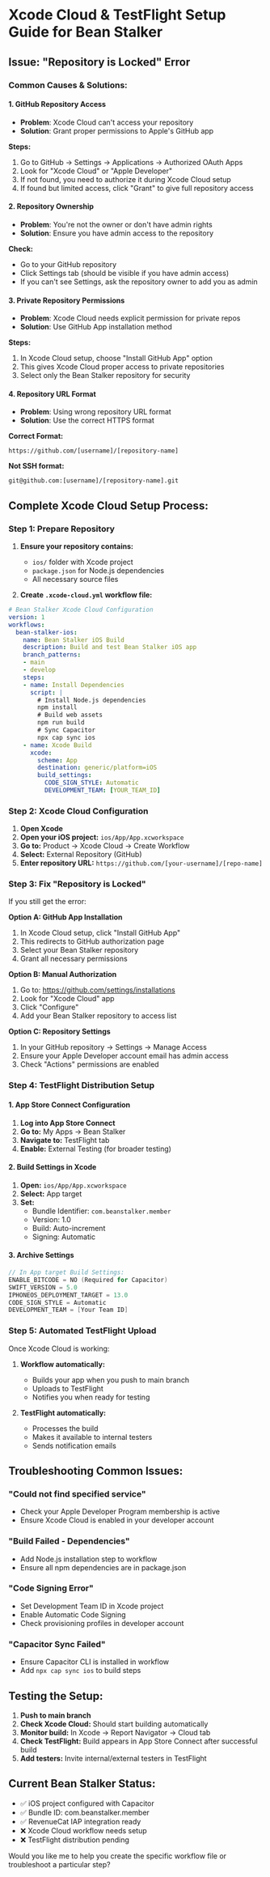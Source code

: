 # Xcode Cloud & TestFlight Setup Guide for Bean Stalker

## Issue: "Repository is Locked" Error

### Common Causes & Solutions:

#### 1. GitHub Repository Access
- **Problem**: Xcode Cloud can't access your repository
- **Solution**: Grant proper permissions to Apple's GitHub app

**Steps:**
1. Go to GitHub → Settings → Applications → Authorized OAuth Apps
2. Look for "Xcode Cloud" or "Apple Developer"
3. If not found, you need to authorize it during Xcode Cloud setup
4. If found but limited access, click "Grant" to give full repository access

#### 2. Repository Ownership
- **Problem**: You're not the owner or don't have admin rights
- **Solution**: Ensure you have admin access to the repository

**Check:**
- Go to your GitHub repository
- Click Settings tab (should be visible if you have admin access)
- If you can't see Settings, ask the repository owner to add you as admin

#### 3. Private Repository Permissions
- **Problem**: Xcode Cloud needs explicit permission for private repos
- **Solution**: Use GitHub App installation method

**Steps:**
1. In Xcode Cloud setup, choose "Install GitHub App" option
2. This gives Xcode Cloud proper access to private repositories
3. Select only the Bean Stalker repository for security

#### 4. Repository URL Format
- **Problem**: Using wrong repository URL format
- **Solution**: Use the correct HTTPS format

**Correct Format:**
```
https://github.com/[username]/[repository-name]
```

**Not SSH format:**
```
git@github.com:[username]/[repository-name].git
```

## Complete Xcode Cloud Setup Process:

### Step 1: Prepare Repository
1. **Ensure your repository contains:**
   - `ios/` folder with Xcode project
   - `package.json` for Node.js dependencies
   - All necessary source files

2. **Create `.xcode-cloud.yml` workflow file:**
```yaml
# Bean Stalker Xcode Cloud Configuration
version: 1
workflows:
  bean-stalker-ios:
    name: Bean Stalker iOS Build
    description: Build and test Bean Stalker iOS app
    branch_patterns:
    - main
    - develop
    steps:
    - name: Install Dependencies
      script: |
        # Install Node.js dependencies
        npm install
        # Build web assets
        npm run build
        # Sync Capacitor
        npx cap sync ios
    - name: Xcode Build
      xcode:
        scheme: App
        destination: generic/platform=iOS
        build_settings:
          CODE_SIGN_STYLE: Automatic
          DEVELOPMENT_TEAM: [YOUR_TEAM_ID]
```

### Step 2: Xcode Cloud Configuration
1. **Open Xcode**
2. **Open your iOS project:** `ios/App/App.xcworkspace`
3. **Go to:** Product → Xcode Cloud → Create Workflow
4. **Select:** External Repository (GitHub)
5. **Enter repository URL:** `https://github.com/[your-username]/[repo-name]`

### Step 3: Fix "Repository is Locked"
If you still get the error:

**Option A: GitHub App Installation**
1. In Xcode Cloud setup, click "Install GitHub App"
2. This redirects to GitHub authorization page
3. Select your Bean Stalker repository
4. Grant all necessary permissions

**Option B: Manual Authorization**
1. Go to: https://github.com/settings/installations
2. Look for "Xcode Cloud" app
3. Click "Configure"
4. Add your Bean Stalker repository to access list

**Option C: Repository Settings**
1. In your GitHub repository → Settings → Manage Access
2. Ensure your Apple Developer account email has admin access
3. Check "Actions" permissions are enabled

### Step 4: TestFlight Distribution Setup

#### 1. App Store Connect Configuration
1. **Log into App Store Connect**
2. **Go to:** My Apps → Bean Stalker
3. **Navigate to:** TestFlight tab
4. **Enable:** External Testing (for broader testing)

#### 2. Build Settings in Xcode
1. **Open:** `ios/App/App.xcworkspace`
2. **Select:** App target
3. **Set:** 
   - Bundle Identifier: `com.beanstalker.member`
   - Version: 1.0
   - Build: Auto-increment
   - Signing: Automatic

#### 3. Archive Settings
```swift
// In App target Build Settings:
ENABLE_BITCODE = NO (Required for Capacitor)
SWIFT_VERSION = 5.0
IPHONEOS_DEPLOYMENT_TARGET = 13.0
CODE_SIGN_STYLE = Automatic
DEVELOPMENT_TEAM = [Your Team ID]
```

### Step 5: Automated TestFlight Upload
Once Xcode Cloud is working:

1. **Workflow automatically:**
   - Builds your app when you push to main branch
   - Uploads to TestFlight
   - Notifies you when ready for testing

2. **TestFlight automatically:**
   - Processes the build
   - Makes it available to internal testers
   - Sends notification emails

## Troubleshooting Common Issues:

### "Could not find specified service"
- Check your Apple Developer Program membership is active
- Ensure Xcode Cloud is enabled in your developer account

### "Build Failed - Dependencies"
- Add Node.js installation step to workflow
- Ensure all npm dependencies are in package.json

### "Code Signing Error"
- Set Development Team ID in Xcode project
- Enable Automatic Code Signing
- Check provisioning profiles in developer account

### "Capacitor Sync Failed"
- Ensure Capacitor CLI is installed in workflow
- Add `npx cap sync ios` to build steps

## Testing the Setup:

1. **Push to main branch**
2. **Check Xcode Cloud:** Should start building automatically
3. **Monitor build:** In Xcode → Report Navigator → Cloud tab
4. **Check TestFlight:** Build appears in App Store Connect after successful build
5. **Add testers:** Invite internal/external testers in TestFlight

## Current Bean Stalker Status:
- ✅ iOS project configured with Capacitor
- ✅ Bundle ID: com.beanstalker.member
- ✅ RevenueCat IAP integration ready
- ❌ Xcode Cloud workflow needs setup
- ❌ TestFlight distribution pending

Would you like me to help you create the specific workflow file or troubleshoot a particular step?